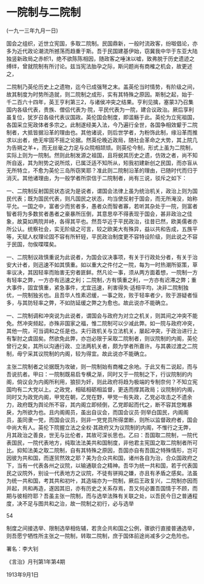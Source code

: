 # 一院制与二院制

 

(一九一三年九月一日)

 

国会之组织，近世立宪国，多取二院制。民国鼎新，一般时流政客，纷呶倡论，亦多为近代政论潮流所撼荡而趋重于斯。吾于民国建基伊始，窃冀我中华于东亚大陆独竖新政局之赤帜1，绝不欲陈陈相因，随政客之唾沫以嘘，致弗脱于历史遗迹之缚绊，曾就院制有所讨论。兹当宪法胎孕之际，斯问题尚有商榷之机会，故更述之，

二院制乃英伦历史上之遗物，迄今已成强弩之末。盖英伦当时情势，有阶级之间，故其制度为时势所造就，则二院制之成形，实有其特殊之原因。斯制之起，始于·千二百六十四年，英王亨利第三2，与诸侯冲突之结果。亨利见擒，塞蒙3乃召集国内各级代表，贵族、僧侣代表为·院，平民代表为一院，建合议政治。厥后享利虽复位，犹岁召各级代表议国政。英伦国会制度，即滥觞于此。英伦为立宪祖国，各国采立宪政体者多宗之。此制遂经美入法，今乃遍行全世，各国争相效颦于二院制者，大抵皆据沿革的理由也。其他诸说，则后世学者，为粉饰此制，缘沿革而推求以出者，绝无牢固不摇之论据。然英伦晚近政局，随社会革命之大势，其上院几为告朔之羊+，而无丝毫之力足与众院相颉颃。则英伦今制，形式上虽为二院制，实际上则为一院制。然则此制发源之祖国，且将蜕其历史之遗，仿效之者，尚不知所自返，其为附势之说所炫，已属泛适不知所从，矧我初建新创之民国，而亦盲从无所特立，不愈为英伦三岛所窃笑耶？准此则二院制沿革的理由，已随时代而归于消灭。其他诸理由，为一般学者所崇信于二院制者，尚有三说，驳斥之如下：

一、二院制反射国民状态说为是说者，谓国会法律上虽为统治机关，政治上则为国民代表；既为国民代表，则凡国民之状态，均当使反射于国会，而无所淹没，始称平允。一国之中，富者少而贫者多，愚者众而智者寡，若听其杂处于一院，则富者智者将为多数贫者愚者之豪暴所压倒，其意思卒不得表现于国会，甚非政治之佳象，故莫如两院并峙，各得其平也。然吾华近于平民政治，往昔已然，欧美儒者亦所公认。统察社会，实无阶级之可言，较之欧美大有殊异，益以共和告成，五族平等，天赋人权理论固不容有所轩轾，平民政治制度更不容特设阶级，则此说之不容于民国，勿俟喋喋矣。

一、二院制议政慎重说为此说者，为国会议决事项，有关于行政处分者，有关于治安大计者，则迅速不如其慎重。如以重大之件付之一院，每为一时热潮所驱策，草率议决，其因轻率而贻害无穷者匪鲜。然凡论一事，须从两方面着想，一院制一方有轻率之弊，一方亦有迅速之利；二院制，·方有慎重之利，一方亦有迟滞之弊；重大事件，固宜慎重，紧急事件，尤宜迅速，利害得失·适相平均，决非二院制独优，一院制独劣也。且吾华人性素迟缓，一事之败，败于轻率者少，败于游疑者恒多，与其防轻率之弊，不如防延缓之弊之为愈也。故此说亦不能确立。

一、二院制调和冲突说为此说者，谓国会与政府为对立之机关，则其间之冲突不能免。然冲突频起，亦殊非国家之福，惟二院制可以少减此弊。如一院与政府冲突，其他一院，可当调和之任是也。夫行政机关与立法机关，屡起冲突，于政治进行上有掣肘之虞固矣。然欲免此弊，亦岂必限于采取二院制者，则议院制的内阁，英伦曾行之矣，其所以沟通行政、立法两机关者，颇为学者所嘉许。与其袭过渡之二院制，毋宁采其议院制的内阁，较为得宜。故此说亦不能确立。

主张二院制者之论据既为攻破，则一院制始有商榷之余地。于此又有二说起，而与吾说抗者。甲曰：一院制既易启专横之渐，同时又于一院制之下，行议院制的内阁，倘议会为内阁所利用，狼狈为奸，则此政府将趋为极端的专制奈何？不知立宪国均有二大党以上。之政党，相砥相砺相监督，更迭而撑其政局；议院制的内阁，同时又为政党内阁，甲党在朝，乙党在野，甲党一有失政，乙党必攻击之不遗余力，政府既为舆论所不容，其内阁立即倾倒，乙党即起而代之，断不容其您睢暴戾，为所欲为也。且内阁阁员，虽出自议会，而国会议员·则举白国民，内阁阁员，虽同隶一党，而国会议员，则非一党党员所得垄断，则所以监督政府者，国会中尚大有人。英伦下院握立法之全权·其政府又为议院制的内阁，不惟行之无弊，月其政治之善良，世无与比伦者，其故可深长思也。乙曰：吾国取二院制，一院代表国民，一院代表地方，纯取法法美共和国制度，非他君主宪国之取二院制者所可比。抑知法美之取二院制，自有其特殊之原因，吾国亦自有吾国之特殊情形，岂可因彼为共和国，而遂贸然效之耶？美为合众共和国，诸州各自为治，合众国政府之下，当有一代表各州之议院，以输通联合之精神。吾华为统一共和国，若于代表国民之议院外，别设一代表地方之议院，不徒有骈拇之嫌，亦且有矛盾之感矣。法虽为统一共和国，考其共和初叶，其造端亦为一院制，厥后王政复兴，二院制亦因而并起，共和再造，遂因其旧，亦有历史之关系存焉，吾又何必置吾国情于不顾，而期与彼相符耶？吾虽主张一院制，而与选举法殊有关联之处，以吾民今日之普通程度，决不足与图共和之治，故一院制之初行，必与选举

 

54 

制度之间接选举、限制选举相佐辅，若贪企共和国之公例，骤欲行直接普通选举，则吾愿宁牺性所主张之一院制，转取二院制，庶于国体前途尚减多少之危险也。

 

署名：李大钊

《言治》月刊第1年第4期

1913年9月1日

 

 

 

